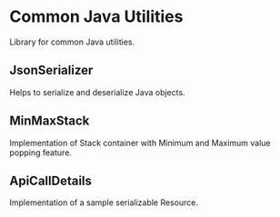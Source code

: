 # Common Java Utilities
Library for common Java utilities.

## JsonSerializer
Helps to serialize and deserialize Java objects.

## MinMaxStack
Implementation of Stack container with Minimum and Maximum value popping feature.

## ApiCallDetails
Implementation of a sample serializable Resource.
